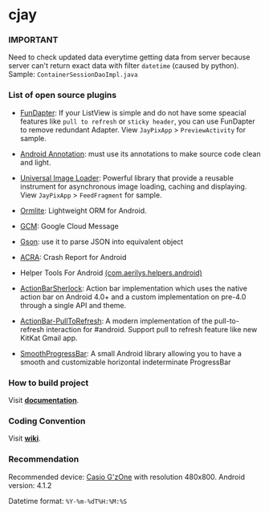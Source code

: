 cjay
====

### IMPORTANT

Need to check updated data everytime getting data from server because server can't return exact data with filter `datetime` (caused by python). Sample: `ContainerSessionDaoImpl.java`

### List of open source plugins

* [FunDapter](https://github.com/amigold/FunDapter): If your ListView is simple and do not have some speacial features like `pull to refresh` or `sticky header`, you can use FunDapter to remove redundant Adapter. View `JayPixApp` > `PreviewActivity` for sample.

* [Android Annotation](https://github.com/excilys/androidannotations/): must use its annotations to make source code clean and light.

* [Universal Image Loader](https://github.com/nostra13/Android-Universal-Image-Loader): Powerful library that provide a reusable instrument for asynchronous image loading, caching and displaying. View `JayPixApp` > `FeedFragment` for sample. 

* [Ormlite](https://github.com/j256/ormlite-android): Lightweight ORM for Android.

* [GCM](http://developer.android.com/google/gcm/index.html): Google Cloud Message

* [Gson](https://code.google.com/p/google-gson/): use it to parse JSON into equivalent object

* [ACRA](https://github.com/ACRA/acra): Crash Report for Android

* Helper Tools For Android [(com.aerilys.helpers.android)](https://github.com/Neferetheka/Helper-Tools-for-Android)

* [ActionBarSherlock](https://github.com/JakeWharton/ActionBarSherlock): Action bar implementation which uses the native action bar on Android 4.0+ and a custom implementation on pre-4.0 through a single API and theme.

* [ActionBar-PullToRefresh](https://github.com/chrisbanes/ActionBar-PullToRefresh): A modern implementation of the pull-to-refresh interaction for #android. Support pull to refresh feature like new KitKat Gmail app.

* [SmoothProgressBar](https://github.com/castorflex/SmoothProgressBar): A small Android library allowing you to have a smooth and customizable horizontal indeterminate ProgressBar

### How to build project

Visit [**documentation**](https://github.com/tieubao/cjay/wiki/How-to-build-project).

### Coding Convention

Visit [**wiki**](https://github.com/tieubao/cjay/wiki/Android-Coding-Convention).

### Recommendation

Recommended device: [Casio G'zOne](http://www.gsmarena.com/casio_g'zone_commando-4550.php) with resolution 480x800. Android version: 4.1.2

Datetime format: `%Y-%m-%dT%H:%M:%S`
